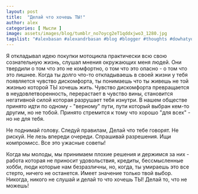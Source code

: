 ```yaml
---
layout: post
title:  "Делай что хочешь ТЫ!"
author: alex
categories: [ Мысли ]
image: assets/images/blog/tumblr_no7oycg2eT1qddxjwo3_1280.jpg
tagslist: "#alexbasan #alexandrbasan #blog #blogger #thoughts #dowhatyoucant  #triumph #triumphstreettriple #алексбасан #александбасан #блог #блоггер #мысливмоейголове #байк #триумф"
---
```


Я откладывал идею покупки мотоцикла практически всю свою сознательную жизнь, слушал мнения окружающих меня людей. Они твердили о том что это не комфортно, о том что это опасно - о том что это лишнее. Когда ты долго что-то откладываешь в своей жизни у тебя появляется чувство дискомфорта, ты понимаешь что ты живешь не той жизнью которой ТЫ хочешь жить. Чувство дискомфорта превращается в неудовлетворенность, перерастает в чувство вины, становится негативной силой которая разрушает тебя изнутри. В нашем обществе принято идти по одному - "верному" пути, пути который выбран кем-то другим, но не тобой. Принято стремится к тому что хорошо "для всех" - но не для тебя.

Не поднимай голову. Следуй правилам, Делай что тебе говорят. Не рискуй. Не лезь впереди очереди. Спрашивай разрешения. Ищи компромисс. Все это ужасные советы!

Когда мы молоды, мы принимаем плохие решения и держимся за них - работа которая не приносит удовольствия, кредиты, бессмысленные хобби, люди которые нам безразличны, но, когда, ты умираешь это все стерто, ничего не останется. Имеет значение только твой выбор. Никогда, никого не слушай и делай то что хочешь ТЫ! Делай то, что не можешь!
